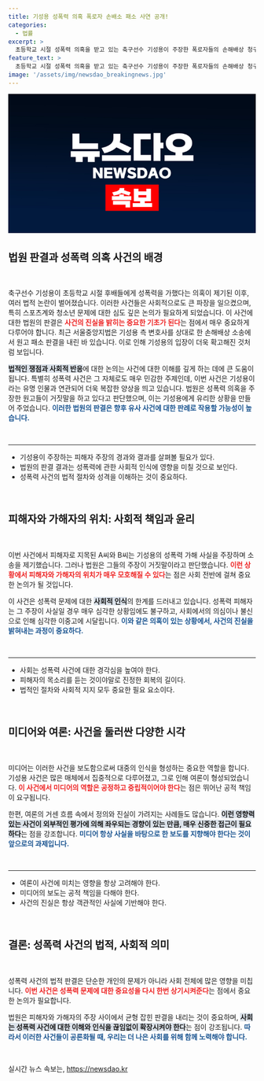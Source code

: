 ```yaml
---
title: 기성용 성폭력 의혹 폭로자 손배소 패소 사연 공개!
categories:
  - 법률
excerpt: >
  초등학교 시절 성폭력 의혹을 받고 있는 축구선수 기성용이 주장한 폭로자들의 손해배상 청구 소송에서 1심이 원고 패소로 판결났다. 법원은 기성용 측 변호사의 주장에 정당성을 인정하며, 자극적 표현이지만 의뢰인을 대변한 것으로 판단했다. 사실관계의 진실은 무엇일까?
feature_text: >
  초등학교 시절 성폭력 의혹을 받고 있는 축구선수 기성용이 주장한 폭로자들의 손해배상 청구 소송에서 1심이 원고 패소로 판결났다. 법원은 기성용 측 변호사의 주장에 정당성을 인정하며, 자극적 표현이지만 의뢰인을 대변한 것으로 판단했다. 사실관계의 진실은 무엇일까?
image: '/assets/img/newsdao_breakingnews.jpg'
---
```


<p><img src="/assets/img/newsdao_breakingnews.jpg" alt="flaretime 속보" /></p>

<h2 data-ke-size="size26">법원 판결과 성폭력 의혹 사건의 배경</h2>

<p data-ke-size="size16">&nbsp;</p>

<p>축구선수 기성용이 초등학교 시절 후배들에게 성폭력을 가했다는 의혹이 제기된 이후, 여러 법적 논란이 벌어졌습니다. 이러한 사건들은 사회적으로도 큰 파장을 일으켰으며, 특히 스포츠계와 청소년 문제에 대한 심도 깊은 논의가 필요하게 되었습니다. 이 사건에 대한 법원의 판결은 <b><span style="color: #ee2323;">사건의 진실을 밝히는 중요한 기초가 된다</span></b>는 점에서 매우 중요하게 다루어야 합니다. 최근 서울중앙지법은 기성용 측 변호사를 상대로 한 손해배상 소송에서 원고 패소 판결을 내린 바 있습니다. 이로 인해 기성용의 입장이 더욱 확고해진 것처럼 보입니다.</p>

<p><b><span style="background-color: #21538527;">법적인 쟁점과 사회적 반응</span></b>에 대한 논의는 사건에 대한 이해를 깊게 하는 데에 큰 도움이 됩니다. 특별히 성폭력 사건은 그 자체로도 매우 민감한 주제인데, 이번 사건은 기성용이라는 유명 인물과 연관되어 더욱 복잡한 양상을 띄고 있습니다. 법원은 성폭력 의혹을 주장한 원고들이 거짓말을 하고 있다고 판단했으며, 이는 기성용에게 유리한 상황을 만들어 주었습니다. <b><span style="color: #1a5490;">이러한 법원의 판결은 향후 유사 사건에 대한 판례로 작용할 가능성이 높습니다.</span></b></p>

<p data-ke-size="size16">&nbsp;</p>

<hr/>

<ul>
<li>기성용이 주장하는 피해자 주장의 경과와 결과를 살펴볼 필요가 있다.</li>
<li>법원의 판결 결과는 성폭력에 관한 사회적 인식에 영향을 미칠 것으로 보인다.</li>
<li>성폭력 사건의 법적 절차와 성격을 이해하는 것이 중요하다.</li>
</ul>

<p data-ke-size="size16">&nbsp;</p>

<h2 data-ke-size="size26">피해자와 가해자의 위치: 사회적 책임과 윤리</h2>

<p data-ke-size="size16">&nbsp;</p>

<p>이번 사건에서 피해자로 지목된 A씨와 B씨는 기성용의 성폭력 가해 사실을 주장하며 소송을 제기했습니다. 그러나 법원은 그들의 주장이 거짓말이라고 판단했습니다. <b><span style="color: #ee2323;">이런 상황에서 피해자와 가해자의 위치가 매우 모호해질 수 있다</span></b>는 점은 사회 전반에 걸쳐 중요한 논의가 될 것입니다. </p>

<p>이 사건은 성폭력 문제에 대한 <b><span style="background-color: #21538527;">사회적 인식</span></b>의 한계를 드러내고 있습니다. 성폭력 피해자는 그 주장이 사실일 경우 매우 심각한 상황임에도 불구하고, 사회에서의 의심이나 불신으로 인해 심각한 이중고에 시달립니다. <b><span style="color: #1a5490;">이와 같은 의혹이 있는 상황에서, 사건의 진실을 밝혀내는 과정이 중요하다.</span></b> </p>

<p data-ke-size="size16">&nbsp;</p>

<hr/>

<ul>
<li>사회는 성폭력 사건에 대한 경각심을 높여야 한다.</li>
<li>피해자의 목소리를 듣는 것이야말로 진정한 회복의 길이다.</li>
<li>법적인 절차와 사회적 지지 모두 중요한 필요 요소이다.</li>
</ul>

<p data-ke-size="size16">&nbsp;</p>

<h2 data-ke-size="size26">미디어와 여론: 사건을 둘러싼 다양한 시각</h2>

<p data-ke-size="size16">&nbsp;</p>

<p>미디어는 이러한 사건을 보도함으로써 대중의 인식을 형성하는 중요한 역할을 합니다. 기성용 사건은 많은 매체에서 집중적으로 다루어졌고, 그로 인해 여론이 형성되었습니다. <b><span style="color: #ee2323;">이 사건에서 미디어의 역할은 공정하고 중립적이어야 한다</span></b>는 점은 뛰어난 공적 책임이 요구됩니다. </p>

<p>한편, 여론의 거센 흐름 속에서 정의와 진실이 가려지는 사례들도 많습니다. <b><span style="background-color: #21538527;">이런 영향력 있는 사건이 외부적인 평가에 의해 좌우되는 경향이 있는 만큼, 매우 신중한 접근이 필요하다</span></b>는 점을 강조합니다. <b><span style="color: #1a5490;">미디어 항상 사실을 바탕으로 한 보도를 지향해야 한다는 것이 앞으로의 과제입니다.</span></b></p>

<p data-ke-size="size16">&nbsp;</p>

<hr/>

<ul>
<li>여론이 사건에 미치는 영향을 항상 고려해야 한다.</li>
<li>미디어의 보도는 공적 책임을 다해야 한다.</li>
<li>사건의 진실은 항상 객관적인 사실에 기반해야 한다.</li>
</ul>

<p data-ke-size="size16">&nbsp;</p>

<h2 data-ke-size="size26">결론: 성폭력 사건의 법적, 사회적 의미</h2>

<p data-ke-size="size16">&nbsp;</p>

<p>성폭력 사건의 법적 판결은 단순한 개인의 문제가 아니라 사회 전체에 많은 영향을 미칩니다. <b><span style="color: #ee2323;">이번 사건은 성폭력 문제에 대한 중요성을 다시 한번 상기시켜준다</span></b>는 점에서 중요한 논의가 필요합니다. </p>

<p>법원은 피해자와 가해자의 주장 사이에서 균형 잡힌 판결을 내리는 것이 중요하며, <b><span style="background-color: #21538527;">사회는 성폭력 사건에 대한 이해와 인식을 끊임없이 확장시켜야 한다</span></b>는 점이 강조됩니다. <b><span style="color: #1a5490;">따라서 이러한 사건들이 공론화될 때, 우리는 더 나은 사회를 위해 함께 노력해야 합니다.</span></b></p>

<p data-ke-size="size16">&nbsp;</p>
실시간 뉴스 속보는, <a href="https://newsdao.kr" rel="dofollow">https://newsdao.kr</a>


